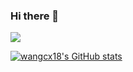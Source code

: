 ### Hi there 👋

![](https://komarev.com/ghpvc/?username=wangcx18)


[![wangcx18's GitHub stats](https://github-readme-stats.vercel.app/api?username=wangcx18)](https://github.com/anuraghazra/github-readme-stats)

<!--
**wangcx18/wangcx18** is a ✨ _special_ ✨ repository because its `README.md` (this file) appears on your GitHub profile.

Here are some ideas to get you started:

- 🔭 I’m currently working on ...
- 🌱 I’m currently learning ...
- 👯 I’m looking to collaborate on ...
- 🤔 I’m looking for help with ...
- 💬 Ask me about ...
- 📫 How to reach me: ...
- 😄 Pronouns: ...
- ⚡ Fun fact: ...
-->
